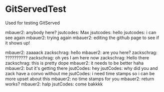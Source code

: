 # GitServedTest
Used for testing GitServed

mbauer2: anybody here?
jsutcodes: Max
jsutcodes: hello
jsutcodes: i can see again
mbauer2: trying again
mbauer2: editing the github page to see if it shows up!

mbauer2: zaaaack
zackschrag: hello
mbauer2: are you here?
zackschrag: ??????????
zackschrag: oh yes I am here now
zackschrag: Hello there
zackschrag: this is pretty dope
mbauer2: it needs to be better haha
mbauer2: but it's getting there
jsutCodes: hey
jsutCodes: why did you and zack have a convo without me
jsutCodes: i need time stamps so i can be more upset about this
mbauer2: no time stamps for you
mbauer2: return works?
mbauer2: halp
jsutCodes: come bakkkk
